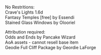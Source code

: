 No Restritions:  
Crave's Lights 1.6d  
Fantasy Temples [free] by Essendi  
Stained Glass Windows by Olooriel
 
Attribution required:  
Odds and Ends by Pancake Wizard  
AoA assets - cannot resell base item  
Geodie Full Cliff Package by Geordie LaForge